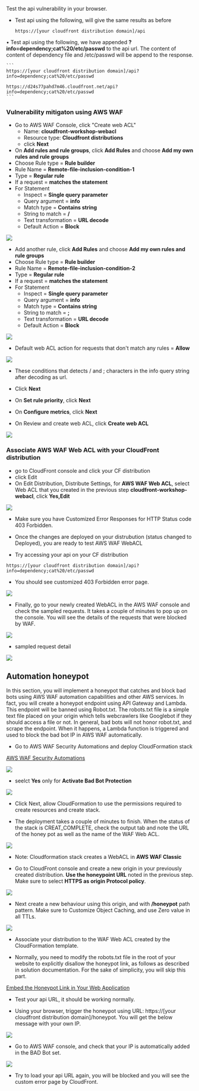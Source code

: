 Test the api vulnerability in your browser. 
- Test api using the following, will give the same results as before
    ```
    https://[your cloudfront distribution domain]/api 
    ```
• Test api using the following, we have appended **?info=dependency;cat%20/etc/passwd** to the api url. The content of content of dependency file and /etc/passwd will be append to the response.

    ```
    https://[your cloudfront distribution domain]/api?info=dependency;cat%20/etc/passwd

    https://d24s77pahd7m46.cloudfront.net/api?info=dependency;cat%20/etc/passwd
    ```

### Vulnerability mitigaton using AWS WAF

- Go to AWS WAF Console, click "Create web ACL"
    - Name: **cloudfront-workshop-webacl**
    - Resource type: **Cloudfront distributions**
    - click **Next**
- On **Add rules and rule groups**, click **Add Rules** and choose **Add my own rules and rule groups**
- Choose Rule type = **Rule builder**
- Rule Name = **Remote-file-inclusion-condition-1**
- Type = **Regular rule**
- If a request = **matches the statement**
- For Statement
    - Inspect = **Single query parameter**
    - Query argument = **info**
    - Match type = **Contains string**
    - String to match = **/**
    - Text transformation = **URL decode**
    - Default Action = **Block**

<img src="./images/web-acl-rule-1.png">

- Add another rule, click **Add Rules** and choose **Add my own rules and rule groups**
- Choose Rule type = **Rule builder**
- Rule Name = **Remote-file-inclusion-condition-2**
- Type = **Regular rule**
- If a request = **matches the statement**
- For Statement
    - Inspect = **Single query parameter**
    - Query argument = **info**
    - Match type = **Contains string**
    - String to match = **;**
    - Text transformation = **URL decode**
    - Default Action = **Block**
<img src="./images/web-acl-rule-2.png">

- Default web ACL action for requests that don't match any rules = **Allow**

<img src="./images/web-acl-rules.png">

- These conditions that detects / and ; characters in the info query string after decoding as url.

- Click **Next** 
- On **Set rule priority**, click **Next**
- On **Configure metrics**, click **Next**
- On Review and create web ACL, click **Create web ACL**

<img src="./images/web-acl.png">

### Associate AWS WAF Web ACL with your CloudFront distribution
- go to CloudFront console and click your CF distribution
- click Edit
- On Edit Distribution, Distribute Settings, for **AWS WAF Web ACL**, select Web ACL that you created in the previous step **cloudfront-workshop-webacl**, click **Yes,Edit**

<img src="./images/distribution-with-web-acl.png">

- Make sure you have Customized Error Responses for HTTP Status code 403 Forbidden.

- Once the changes are deployed on your distrubution (status changed to Deployed), you are ready to test AWS WAF WebACL

- Try accessing your api on your CF distribution

```
https://[your cloudfront distribution domain]/api?info=dependency;cat%20/etc/passwd
```
- You should see customized 403 Forbidden error page.

<img src="./images/web-acl-403.png">

- Finally, go to your newly created WebACL in the AWS WAF console and check the sampled requests. It takes a couple of minutes to pop up on the console. You will see the details of the requests that were blocked by WAF.

<img src="./images/web-acl-sampled-request.png">

- sampled request detail

<img src="./images/web-acl-sampled-request-detail.png">


## Automation honeypot

In this section, you will implement a honeypot that catches and block bad bots using AWS WAF automation capabilities and other AWS services. In fact, you will create a honeypot endpoint using API Gateway and Lambda. This endpoint will be banned using Robot.txt. The robots.txt file is a simple text file placed on your origin which tells webcrawlers like Googlebot if they should access a file or not. In general, bad bots will not honor robot.txt, and scrape the endpoint. When it happens, a Lambda function is triggered and used to block the bad bot IP in AWS WAF automatically.

- Go to AWS WAF Security Automations and deploy CloudFormation stack

[AWS WAF Security Automations](https://docs.aws.amazon.com/solutions/latest/aws-waf-security-automations/deployment.html#step1)

<img src="./images/honeypot-stack-1.png">

- seelct **Yes** only for **Activate Bad Bot Protection**

<img src="./images/honeypot-stack-2.png">

- Click Next, allow CloudFormation to use the permissions required to create resources and create stack.

- The deployment takes a couple of minutes to finish. When the status of the stack is CREAT_COMPLETE, check the output tab and note the URL of the honey pot as well as the name of the WAF Web ACL.

<img src="./images/honeypot-stack-resources.png">

- Note: Cloudformation stack creates a WebACL in **AWS WAF Classic**

- Go to CloudFront console and create a new origin in your previously created distribution. **Use the honeypoint URL** noted in the previous step. Make sure to select **HTTPS as origin Protocol policy**.

<img src="./images/honeytpot-origin.png">

- Next create a new behaviour using this origin, and with **/honeypot** path pattern. Make sure to Customize Object Caching, and use Zero value in all TTLs.

<img src="./images/honeypot-behaviour.png">

- Associate your distribution to the WAF Web ACL created by the CloudFormation template.

- Normally, you need to modify the robots.txt file in the root of your website to explicitly disallow the honeypot link, as follows as described in solution documentation. For the sake of simplicity, you will skip this part.

[Embed the Honeypot Link in Your Web Application](https://docs.aws.amazon.com/solutions/latest/aws-waf-security-automations/deployment.html#step3)

- Test your api URL, it should be working normally.


- Using your browser, trigger the honeypot using URL: https://[your cloudfront distribution domain]/honeypot. You will get the below message with your own IP.

<img src="./images/honeypot-returning-ip.png">

- Go to AWS WAF console, and check that your IP is automatically added in the BAD Bot set.

<img src="./images/honeypot-bad-bot-rule.png">


- Try to load your api URL again, you will be blocked and you will see the custom error page by CloudFront.
















     
